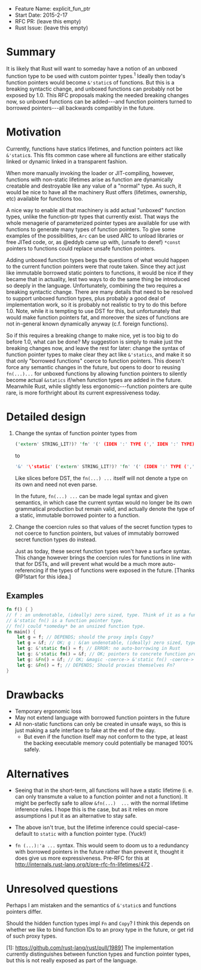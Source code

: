 - Feature Name: explicit_fun_ptr
- Start Date: 2015-2-17
- RFC PR: (leave this empty)
- Rust Issue: (leave this empty)

# Summary

It is likely that Rust will want to someday have a notion of an unboxed function type to be used
with custom pointer types.<sup>1</sup> Ideally then today's function pointers would become
`&'static`s of functions. But this is a breaking syntactic change, and unboxed functions can
probably not be exposed by 1.0. This RFC proposals making the needed breaking changes now, so
unboxed functions can be added---and function pointers turned to borrowed pointers---all backwards
compatibly in the future.

# Motivation

Currently, functions have statics lifetimes, and function pointers act like `&'static`s. This fits
common case where all functions are either statically linked or dynamic linked in a transparent
fashion.

When more manually invoking the loader or JIT-compiling, however, functions with non-static
lifetimes arise as function are dynamically creatable and destroyable like any value of a "normal"
type. As such, it would be nice to have all the machinery Rust offers (lifetimes, ownership, etc)
available for functions too.

A nice way to enable all that machinery is add actual "unboxed" function types, unlike the
function-ptr types that currently exist. That ways the whole menagerie of parameterized pointer
types are available for use with functions to generate many types of function pointers. To give some
examples of the possibilities, `Arc` can be used ARC to unload libraries or free JITed code, or, as
@eddyb came up with, (unsafe to deref) `*const` pointers to functions could replace unsafe function
pointers.

Adding unboxed function types begs the questions of what would happen to the current function
pointers were that route taken. Since they act just like immutable borrowed static pointers to
functions, it would be nice if they became that in actuality, lest two ways to do the same thing be
introduced so deeply in the language. Unfortunately, combining the two requires a breaking syntactic
change. There are many details that need to be resolved to support unboxed function types, plus
probably a good deal of implementation work, so it is probably not realistic to try to do this
before 1.0. Note, while it is tempting to use DST for this, but unfortunately that would make
function pointers fat, and moreover the sizes of functions are not in-general known dynamically
anyway (c.f. foreign functions).

So if this requires a breaking change to make nice, yet is too big to do before 1.0, what can be
done? My suggestion is simply to make just the breaking changes now, and leave the rest for later:
change the syntax of function pointer types to make clear they act like `&'statics`, and make it so
that only "borrowed functions" coerce to function pointers. This doesn't force any semantic changes
in the future, but opens to door to reusing `fn(...)...` for unboxed functions by allowing function
pointers to silently become actual `&statics` if/when function types are added in the
future. Meanwhile Rust, while slightly less ergonomic---function pointers are quite rare, is more
forthright about its current expressiveness today.

# Detailed design

1. Change the syntax of function pointer types from

   ```rust
   ('extern' STRING_LIT?)? 'fn' '(' (IDEN ':' TYPE (',' IDEN ':' TYPE)* ','?)? ')' ('->' TYPE)?
   ```

   to

   ```rust
   '&' '\'static' ('extern' STRING_LIT?)? 'fn' '(' (IDEN ':' TYPE (',' IDEN ':' TYPE)* ','?)? ')' ('->' TYPE)?
   ```

   Like slices before DST, the `fn(...) ...` itself will not denote a type on its own and need not
   even parse.

   In the future, `fn(...) ...` can be made legal syntax and given semantics, in which case the
   current syntax would no longer be its own grammatical production but remain valid, and actually
   denote the type of a static, immutable borrowed pointer to a function.


2. Change the coercion rules so that values of the secret function types to not coerce to function
   pointers, but values of immutably borrowed secret function types do instead.

   Just as today, these secret function types won't have a surface syntax. This change however
   brings the coercion rules for functions in line with that for DSTs, and will prevent what would
   be a much more auto-referencing if the types of functions were exposed in the
   future. [Thanks @P1start for this idea.]
   
## Examples

```rust
fn f() { }
// f : an undenotable, (ideally) zero sized, type. Think of it as a function "proxy".
// &'static fn() is a function pointer type.
// fn() could *someday* be an unsized function type.
fn main() {
    let g = f; // DEPENDS; should the proxy impls Copy?
    let g = &f; // OK; g : &(an undenotable, (ideally) zero sized, type)
    let g: &'static fn() = f; // ERROR: no auto-borrowing in Rust
    let g: &'static fn() = &f; // OK; pointers to concrete function proxy coerce to pointers function
    let g: &Fn() = &f; // OK; &magic -coerce-> &'static fn() -coerce-> &Fn trait object. Would necessitate dyanmic dispatch though.
    let g: &Fn() = f; // DEPENDS; Should proxies themselves Fn?
}
```

# Drawbacks

 - Temporary ergonomic loss
 - May not extend language with borrowed function pointers in the future
 - All non-static functions can only be created in unsafe ways, so this is just making a safe
   interface to fake at the end of the day.
   - But even if the function itself may not conform to the type, at least the backing executable
     memory could potentially be managed 100% safely.

# Alternatives

 - Seeing that in the short-term, all functions will have a static lifetime (i. e. can only
   transmute a value to a function pointer and not a function). It might be perfectly safe to allow
   `&fn(...)  ...` with the normal lifetime inference rules. I hope this is the case, but as it
   relies on more assumptions I put it as an alternative to stay safe.

 - The above isn't true, but the lifetime inference could special-case-default to `static` with a
   function pointer type. (Yuck!)

 - `fn (...):'a ...` syntax. This would seem to doom us to a redundancy with borrowed pointers in
   the future rather than prevent it, thought it does give us more expressiveness. Pre-RFC for this
   at http://internals.rust-lang.org/t/pre-rfc-fn-lifetimes/472 .

# Unresolved questions

Perhaps I am mistaken and the semantics of `&'static`s and functions pointers differ.

Should the hidden function types impl `Fn` and `Copy`? I think this depends on whether we like to bind
function IDs to an proxy type in the future, or get rid of such proxy types.

[1]: https://github.com/rust-lang/rust/pull/19891 The implementation currently distinguishes between
     function types and function pointer types, but this is not really exposed as part of the language.
